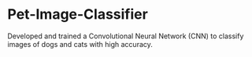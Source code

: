 # Pet-Image-Classifier
Developed and trained a Convolutional Neural Network (CNN) to classify images of dogs and cats with high accuracy.
